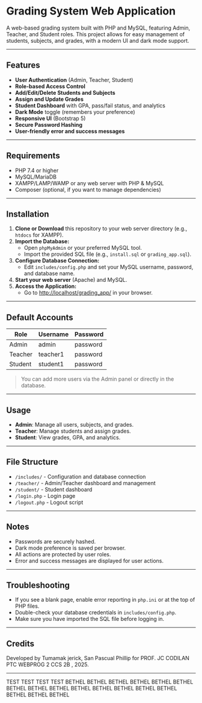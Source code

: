 # Grading System Web Application

A web-based grading system built with PHP and MySQL, featuring Admin, Teacher, and Student roles. This project allows for easy management of students, subjects, and grades, with a modern UI and dark mode support.

---

## Features

- **User Authentication** (Admin, Teacher, Student)
- **Role-based Access Control**
- **Add/Edit/Delete Students and Subjects**
- **Assign and Update Grades**
- **Student Dashboard** with GPA, pass/fail status, and analytics
- **Dark Mode** toggle (remembers your preference)
- **Responsive UI** (Bootstrap 5)
- **Secure Password Hashing**
- **User-friendly error and success messages**

---

## Requirements

- PHP 7.4 or higher
- MySQL/MariaDB
- XAMPP/LAMP/WAMP or any web server with PHP & MySQL
- Composer (optional, if you want to manage dependencies)

---

## Installation

1. **Clone or Download** this repository to your web server directory (e.g., `htdocs` for XAMPP).
2. **Import the Database:**
    - Open `phpMyAdmin` or your preferred MySQL tool.
    - Import the provided SQL file (e.g., `install.sql` or `grading_app.sql`).
3. **Configure Database Connection:**
    - Edit `includes/config.php` and set your MySQL username, password, and database name.
4. **Start your web server** (Apache) and MySQL.
5. **Access the Application:**
    - Go to [http://localhost/grading_app/](http://localhost/grading_app/) in your browser.

---

## Default Accounts

| Role    | Username   | Password  |
|---------|------------|-----------|
| Admin   | admin      | password  |
| Teacher | teacher1   | password  |
| Student | student1   | password  |

> You can add more users via the Admin panel or directly in the database.

---

## Usage

- **Admin**: Manage all users, subjects, and grades.
- **Teacher**: Manage students and assign grades.
- **Student**: View grades, GPA, and analytics.

---

## File Structure

- `/includes/` - Configuration and database connection
- `/teacher/`  - Admin/Teacher dashboard and management
- `/student/`  - Student dashboard
- `/login.php` - Login page
- `/logout.php` - Logout script

---

## Notes

- Passwords are securely hashed.
- Dark mode preference is saved per browser.
- All actions are protected by user roles.
- Error and success messages are displayed for user actions.

---

## Troubleshooting

- If you see a blank page, enable error reporting in `php.ini` or at the top of PHP files.
- Double-check your database credentials in `includes/config.php`.
- Make sure you have imported the SQL file before logging in.

---

## Credits

Developed by Tumamak jerick, San Pascual Phillip  for PROF. JC CODILAN
 PTC WEBPROG 2 CCS 2B , 2025.

---
TEST TEST TEST TEST 
BETHEL BETHEL BETHEL BETHEL BETHEL BETHEL BETHEL BETHEL BETHEL BETHEL BETHEL BETHEL BETHEL BETHEL BETHEL BETHEL BETHEL 
